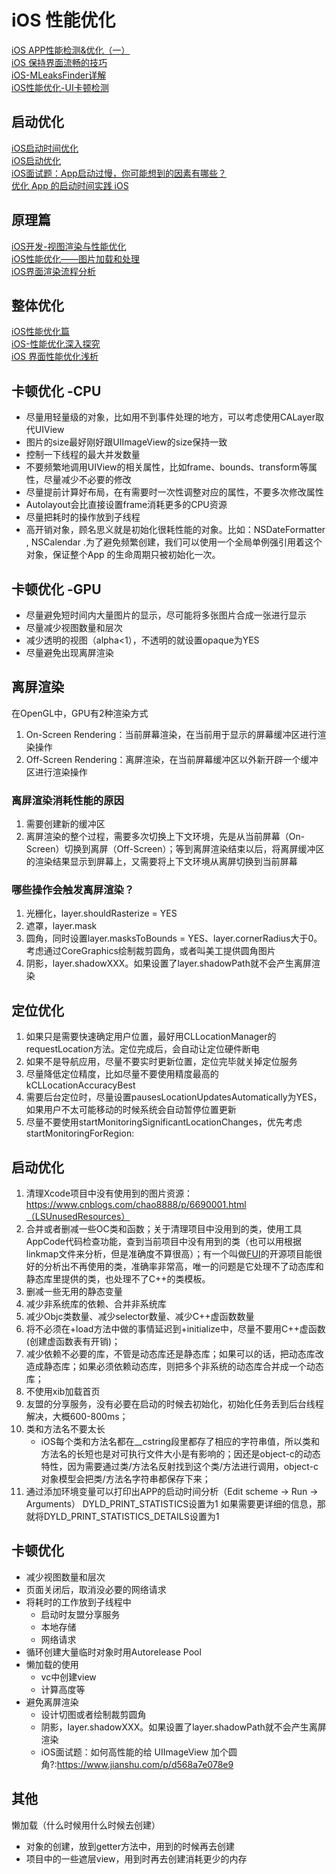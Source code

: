 
# iOS 性能优化

[iOS APP性能检测&优化（一）](https://www.jianshu.com/p/df6e281fff12)  
[iOS 保持界面流畅的技巧](https://blog.ibireme.com/2015/11/12/smooth_user_interfaces_for_ios/)  
[iOS-MLeaksFinder详解](https://www.jianshu.com/p/eb2edcd24791?utm_source=desktop&utm_medium=timeline)  
[iOS性能优化-UI卡顿检测](https://blog.csdn.net/u010262501/article/details/79616963)  

## 启动优化
[iOS启动时间优化](https://mp.weixin.qq.com/s/lRBdtwh7BmO6i3yDBRGTwA)  
[iOS启动优化](http://lingyuncxb.com/2018/01/30/iOS%E5%90%AF%E5%8A%A8%E4%BC%98%E5%8C%96/)  
[iOS面试题：App启动过慢，你可能想到的因素有哪些？](https://www.jianshu.com/p/998f06517eba)  
[优化 App 的启动时间实践 iOS](https://mp.weixin.qq.com/s?__biz=MjM5OTM0MzIwMQ==&mid=2652560354&idx=2&sn=ccaa3ecbfa1018f8a3738ac886c8673d&chksm=bcd29eec8ba517fad5bcc7b67b38246edd985e1196f5ad432ed7f42d8df1e6c7df8b608598d7&scene=21#wechat_redirect)  

## 原理篇
[iOS开发-视图渲染与性能优化](https://mp.weixin.qq.com/s/048AFZJYi-Tbf35NtGwRBg)  
[iOS性能优化——图片加载和处理](https://mp.weixin.qq.com/s/YLUA4htPI360sd5PQjsayQ)  
[iOS界面渲染流程分析](https://mp.weixin.qq.com/s/drWXwnLcEw656wt3kD4PUA)  

## 整体优化
[iOS性能优化篇](https://mp.weixin.qq.com/s/Ri-5nk4igNnL4KBXEzi5yA)  
[iOS-性能优化深入探究](https://mp.weixin.qq.com/s/653JVbLJx3zIfBoxR9WXKw)  
[iOS 界面性能优化浅析](https://mp.weixin.qq.com/s/ZpwMCHIGPZviMyXiDWR_0g)  

## 卡顿优化 -CPU
* 尽量用轻量级的对象，比如用不到事件处理的地方，可以考虑使用CALayer取代UIView
* 图片的size最好刚好跟UIImageView的size保持一致
* 控制一下线程的最大并发数量
* 不要频繁地调用UIView的相关属性，比如frame、bounds、transform等属性，尽量减少不必要的修改
* 尽量提前计算好布局，在有需要时一次性调整对应的属性，不要多次修改属性
* Autolayout会比直接设置frame消耗更多的CPU资源
* 尽量把耗时的操作放到子线程
* 高开销对象，顾名思义就是初始化很耗性能的对象。比如：NSDateFormatter , NSCalendar .为了避免频繁创建，我们可以使用一个全局单例强引用着这个对象，保证整个App 的生命周期只被初始化一次。

## 卡顿优化 -GPU
* 尽量避免短时间内大量图片的显示，尽可能将多张图片合成一张进行显示
* 尽量减少视图数量和层次
* 减少透明的视图（alpha<1），不透明的就设置opaque为YES
* 尽量避免出现离屏渲染

## 离屏渲染
在OpenGL中，GPU有2种渲染方式
1. On-Screen Rendering：当前屏幕渲染，在当前用于显示的屏幕缓冲区进行渲染操作
2. Off-Screen Rendering：离屏渲染，在当前屏幕缓冲区以外新开辟一个缓冲区进行渲染操作

### 离屏渲染消耗性能的原因
1. 需要创建新的缓冲区
2. 离屏渲染的整个过程，需要多次切换上下文环境，先是从当前屏幕（On-Screen）切换到离屏（Off-Screen）；等到离屏渲染结束以后，将离屏缓冲区的渲染结果显示到屏幕上，又需要将上下文环境从离屏切换到当前屏幕

### 哪些操作会触发离屏渲染？
1. 光栅化，layer.shouldRasterize = YES
2. 遮罩，layer.mask
3. 圆角，同时设置layer.masksToBounds = YES、layer.cornerRadius大于0。考虑通过CoreGraphics绘制裁剪圆角，或者叫美工提供圆角图片
4. 阴影，layer.shadowXXX。如果设置了layer.shadowPath就不会产生离屏渲染

## 定位优化
1. 如果只是需要快速确定用户位置，最好用CLLocationManager的requestLocation方法。定位完成后，会自动让定位硬件断电
2. 如果不是导航应用，尽量不要实时更新位置，定位完毕就关掉定位服务
3. 尽量降低定位精度，比如尽量不要使用精度最高的kCLLocationAccuracyBest
4. 需要后台定位时，尽量设置pausesLocationUpdatesAutomatically为YES，如果用户不太可能移动的时候系统会自动暂停位置更新
5. 尽量不要使用startMonitoringSignificantLocationChanges，优先考虑startMonitoringForRegion:

## 启动优化
1. 清理Xcode项目中没有使用到的图片资源：https://www.cnblogs.com/chao8888/p/6690001.html（LSUnusedResources）
2. 合并或者删减一些OC类和函数；关于清理项目中没用到的类，使用工具AppCode代码检查功能，查到当前项目中没有用到的类（也可以用根据linkmap文件来分析，但是准确度不算很高）；有一个叫做[FUI](https://github.com/dblock/fui)的开源项目能很好的分析出不再使用的类，准确率非常高，唯一的问题是它处理不了动态库和静态库里提供的类，也处理不了C++的类模板。
3. 删减一些无用的静态变量
4. 减少非系统库的依赖、合并非系统库
5. 减少Objc类数量、减少selector数量、减少C++虚函数数量
6. 将不必须在+load方法中做的事情延迟到+initialize中，尽量不要用C++虚函数(创建虚函数表有开销)；
7. 减少依赖不必要的库，不管是动态库还是静态库；如果可以的话，把动态库改造成静态库；如果必须依赖动态库，则把多个非系统的动态库合并成一个动态库；
8. 不使用xib加载首页
9. 友盟的分享服务，没有必要在启动的时候去初始化，初始化任务丢到后台线程解决，大概600-800ms；
10. 类和方法名不要太长
    * iOS每个类和方法名都在__cstring段里都存了相应的字符串值，所以类和方法名的长短也是对可执行文件大小是有影响的；因还是object-c的动态特性，因为需要通过类/方法名反射找到这个类/方法进行调用，object-c对象模型会把类/方法名字符串都保存下来；
11. 通过添加环境变量可以打印出APP的启动时间分析（Edit scheme -> Run -> Arguments）
DYLD_PRINT_STATISTICS设置为1
如果需要更详细的信息，那就将DYLD_PRINT_STATISTICS_DETAILS设置为1

## 卡顿优化
* 减少视图数量和层次
* 页面关闭后，取消没必要的网络请求
* 将耗时的工作放到子线程中
    * 启动时友盟分享服务
    * 本地存储
    * 网络请求
* 循环创建大量临时对象时用Autorelease Pool
* 懒加载的使用
    * vc中创建view
    * 计算高度等
* 避免离屏渲染
    * 设计切图或者绘制裁剪圆角
    * 阴影，layer.shadowXXX。如果设置了layer.shadowPath就不会产生离屏渲染
    * iOS面试题：如何高性能的给 UIImageView 加个圆角?:https://www.jianshu.com/p/d568a7e078e9

## 其他
懒加载（什么时候用什么时候去创建）
* 对象的创建，放到getter方法中，用到的时候再去创建
* 项目中的一些遮层view，用到时再去创建消耗更少的内存











